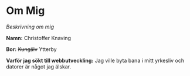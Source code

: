 # **Om Mig**
 *Beskrivning om mig*

**Namn:** Christoffer Knaving

**Bor:** ~~Kungälv~~ Ytterby

**Varför jag sökt till webbutveckling:** Jag ville byta bana i mitt yrkesliv och datorer är något jag älskar.